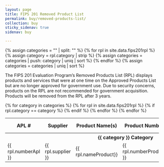 ```yaml
---
layout: page
title: FIPS 201 Removed Product List
permalink: buy/removed-products-list/
collection: buy
sticky_sidenav: true
sidenav: buy

---
```


{% assign categories = "" | split: "" %}
{% for rpl in site.data.fips201rpl %}
  {% assign category = rpl.category | strip %}
  {% assign categories = categories | push: category | uniq | sort %}
{% endfor %}
{% assign categories = categories | uniq | sort %}

The FIPS 201 Evaluation Program’s Removed Products List (RPL) displays products and services that were at one time on the Approved Products List but are no longer approved for government use. Due to security concerns, products on the RPL are not recommended for government acquisition. Products will be removed from the RPL after 3 years.

<table class="usa-table--borderless rpl-table">
  <thead class="usa-sr">
    <tr>
      <th data-sortable="true" scope="col" role="columnheader" aria-sort="ascending" id="rpl-table-heading-numberApl">APL #</th>
      <th data-sortable="true" scope="col" role="columnheader" id="rpl-table-heading-supplier">Supplier</th>
      <th data-sortable="true" scope="col" role="columnheader" id="rpl-table-heading-nameProduct">Product Name(s)</th>
      <th data-sortable="true" scope="col" role="columnheader" id="rpl-table-heading-numberProduct">Product Number</th>
      <th data-sortable="true" scope="col" role="columnheader" id="rpl-table-heading-dateRemoval">Removal Date</th>
      <th data-sortable="true" scope="col" role="columnheader" id="rpl-table-heading-reason">Reason For Removal</th>
    </tr>
  </thead>
  <tbody>
    {% for category in categories %}
      <tr class="rpl-table-category-heading" data-category="{{ category }}">
        <th colspan="6" class="rpl-table-heading" id="rpl-table-heading-{{ category | slugify }}"><b>{{ category }} Category</b></th>
      </tr>
      {% for rpl in site.data.fips201rpl %}
        {% if rpl.category == category %}
          <tr class="rpl-table-row" data-category="{{ rpl.category }}">
            <td headers="rpl-table-heading-{{ category | slugify }} rpl-table-heading-numberApl" scrope="row" data-sort-value="{{ rpl.numberApl }}">{{ rpl.numberApl }}</td>
            <td headers="rpl-table-heading-{{ category | slugify }} rpl-table-heading-supplier" data-sort-value="{{ rpl.supplier }}">{{ rpl.supplier }}</td>
            <td headers="rpl-table-heading-{{ category | slugify }} rpl-table-heading-nameProduct" data-sort-value="{{ rpl.nameProduct}}">{{ rpl.nameProduct}}</td>
            <td headers="rpl-table-heading-{{ category | slugify }} rpl-table-heading-numberProduct" data-sort-value="{{ rpl.numberProduct }}">{{ rpl.numberProduct }}</td>
            <td headers="rpl-table-heading-{{ category | slugify }} rpl-table-heading-dateRemoval" data-sort-value="{{ rpl.dateRemoval}}">{{ rpl.dateRemoval}}</td>
            <td headers="rpl-table-heading-{{ category | slugify }} rpl-table-heading-reason" data-sort-value="{{ rpl.reason}}">{{ rpl.reason}}</td>
          </tr>
        {% endif %}
      {% endfor %} <!--rpl-->
    {% endfor %}<!--category-->
  </tbody>
</table>
  <div
    class="usa-sr-only usa-table__announcement-region"
    aria-live="polite"
  ></div>
